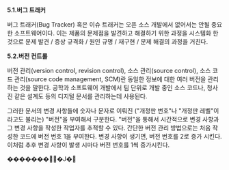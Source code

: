 

**5.1.버그 트래커**

버그 트래커\(Bug Tracker\) 혹은 이슈 트래커는 오픈 소스 개발에서 없어서는 안될 중요한 소프트웨어이다. 이는 제품의 문제점을 발견하고 해결하기 위한 과정을 시스템화 한 것으로 문제 발견 / 증상 규격화 / 원인 규명 / 재구현 / 문제 해결의 과정을 거친다.

**5.2.버전 컨트롤**

버전 관리\(version control, revision control\), 소스 관리\(source control\), 소스 코드 관리\(source code management, SCM\)란 동일한 정보에 대한 여러 버전을 관리하는 것을 말한다. 공학과 소프트웨어 개발에서 팀 단위로 개발 중인 소스 코드나, 청사진 같은 설계도 등의 디지털 문서를 관리하는데 사용된다.

그러한 문서의 변경 사항들에 숫자나 문자로 이뤄진 \("개정판 번호"나 "개정판 레벨"이라고도 불리는\) "버전"을 부여해서 구분한다. "버전"을 통해서 시간적으로 변경 사항과 그 변경 사항을 작성한 작업자를 추적할 수 있다. 간단한 버전 관리 방법으로는 처음 작성한 코드에 버전 번호 1을 부여한다. 변경 사항이 생기면, 버전 번호를 2로 증가 시킨다. 이처럼 추후 변경 사항이 발생 시마다 버전 번호를 1씩 증가시킨다.

 �������޽�J�

